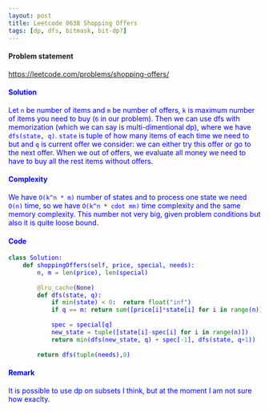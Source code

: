 ```yaml
---
layout: post
title: Leetcode 0638 Shopping Offers
tags: [dp, dfs, bitmask, bit-dp?]
---
```


#### Problem statement

<a href="https://leetcode.com/problems/shopping-offers/"> <font color = blue>https://leetcode.com/problems/shopping-offers/

#### Solution
Let `n` be number of items and `m` be number of offers, `k` is maximum number of items you need to buy (`6` in our problem). Then we can use dfs with memorization (which we can say is multi-dimentional dp), where we have `dfs(state, q)`. `state` is tuple of how many items of each time we need to but and `q` is current offer we consider: we can either try this offer or go to the next offer. When we out of offers, we evaluate all money we need to have to buy all the rest items without offers.

#### Complexity
We have `O(k^n * m)` number of states and to process one state we need `O(n)` time, so we have `O(k^n * cdot mn)` time complexity and the same memory complexity. This number not very big, given problem conditions but also it is quite loose bound.

#### Code
```python
class Solution:
    def shoppingOffers(self, price, special, needs):
        n, m = len(price), len(special)
        
        @lru_cache(None)
        def dfs(state, q):
            if min(state) < 0:  return float("inf")
            if q == m: return sum([price[i]*state[i] for i in range(n)])
            
            spec = special[q]
            new_state = tuple([state[i]-spec[i] for i in range(n)])
            return min(dfs(new_state, q) + spec[-1], dfs(state, q+1))
        
        return dfs(tuple(needs),0)
```

#### Remark
It is possible to use dp on subsets I think, but at the moment I am not sure how exaclty.


